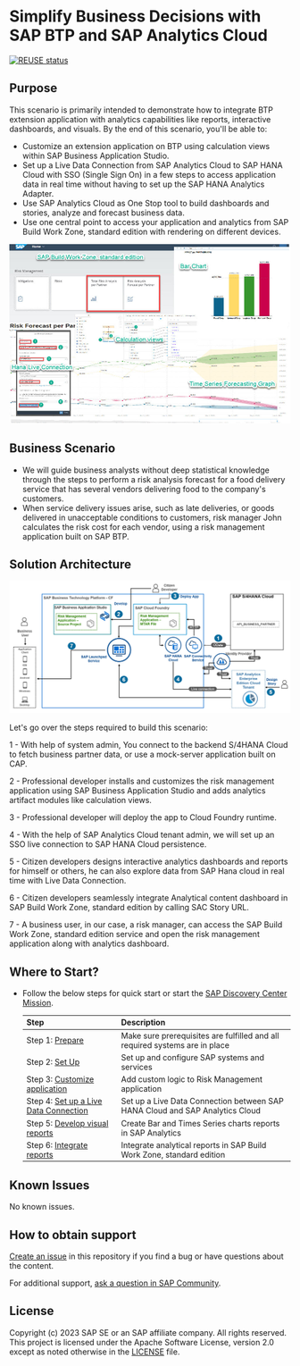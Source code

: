 # Simplify Business Decisions with SAP BTP and SAP Analytics Cloud
<!-- Please include descriptive title -->
<!--- Register repository https://api.reuse.software/register, then add REUSE badge:
-->
[![REUSE status](https://api.reuse.software/badge/github.com/SAP-samples/btp-sac-forecast)](https://api.reuse.software/info/github.com/SAP-samples/btp-sac-forecast)

## Purpose

This scenario is primarily intended to demonstrate how to integrate BTP extension application with analytics capabilities like reports, interactive dashboards, and visuals.
By the end of this scenario, you'll be able to:
*	Customize an extension application on BTP using calculation views within SAP Business Application Studio.
*	Set up a Live Data Connection from SAP Analytics Cloud to SAP HANA Cloud with SSO (Single Sign On) in a few steps to access application data in real time without having to set up the SAP HANA Analytics Adapter.
*	Use SAP Analytics Cloud as One Stop tool to build dashboards and stories, analyze and forecast business data.
*	Use one central point to access your application and analytics from SAP Build Work Zone, standard edition with rendering on different devices.

![Scenario Overview](scenario-overview.jpg)

## Business Scenario

* We will guide business analysts without deep statistical knowledge through the steps to perform a risk analysis forecast for a food delivery service that has several vendors delivering food to the company's customers.
* When service delivery issues arise, such as late deliveries, or goods delivered in unacceptable conditions to customers, risk manager John calculates the risk cost for each vendor, using a risk management application built on SAP BTP.

## Solution Architecture

 ![Solution Architecture](solution-architecture2.jpg)

Let's go over the steps required to build this scenario:

1 - With help of system admin, You connect to the backend S/4HANA Cloud to fetch business partner data, or use a mock-server application built on CAP.

2 - Professional developer installs and customizes the risk management application using SAP Business Application Studio and adds analytics artifact modules like calculation views.

3 - Professional developer will deploy the app to Cloud Foundry runtime.

4 - With the help of SAP Analytics Cloud tenant admin, we will set up an SSO live connection to SAP HANA Cloud persistence.

5 - Citizen developers designs interactive analytics dashboards and reports for himself or others, he can also explore data from SAP Hana cloud in real time with Live Data Connection.

6 - Citizen developers seamlessly integrate Analytical content dashboard in SAP Build Work Zone, standard edition by calling SAC Story URL.

7 - A business user, in our case, a risk manager, can access the SAP Build Work Zone, standard edition service and open the risk management application along with analytics dashboard.
 

## Where to Start?

* Follow the below steps for quick start or start the [SAP Discovery Center Mission](https://discovery-center.cloud.sap/protected/index.html#/missiondetail/4265/4523/).

  | Step                                           | Description      |
  |------------------------------------------------|------------------|
  | Step 1: [Prepare](https://github.com/SAP-samples/btp-sac-forecast/tree/main/documentation/prepare)                                | Make sure prerequisites are fulfilled and all required systems are in place|   
  | Step 2: [Set Up](https://github.com/SAP-samples/btp-sac-forecast/tree/main/documentation/set-up)                                 | Set up and configure SAP systems and services |
  | Step 3: [Customize application](https://github.com/SAP-samples/btp-sac-forecast/tree/main/documentation/develop/open-app-in-BAS)                             | Add custom logic to Risk Management application |
  | Step 4: [Set up  a Live Data Connection](https://github.com/SAP-samples/btp-sac-forecast/tree/main/documentation/develop/create-live-conn)         | Set up a Live Data Connection between SAP HANA Cloud and SAP Analytics Cloud|
  | Step 5: [Develop visual reports](https://github.com/SAP-samples/btp-sac-forecast/tree/main/documentation/develop/create-story-sac)                 | Create Bar and Times Series charts reports in SAP Analytics|
  | Step 6: [Integrate reports](https://github.com/SAP-samples/btp-sac-forecast/tree/main/documentation/develop/integrate-story-SBWZ)                             | Integrate analytical reports in SAP Build Work Zone, standard edition|            

## Known Issues
No known issues.

## How to obtain support
[Create an issue](https://github.com/SAP-samples/btp-sac-forecast/issues) in this repository if you find a bug or have questions about the content.
 
For additional support, [ask a question in SAP Community](https://answers.sap.com/questions/ask.html).

## License
Copyright (c) 2023 SAP SE or an SAP affiliate company. All rights reserved. This project is licensed under the Apache Software License, version 2.0 except as noted otherwise in the [LICENSE](LICENSE) file.
